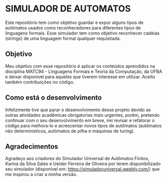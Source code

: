 # SIMULADOR DE AUTOMATOS

Este repositório tem como objetivo guardar e expor alguns tipos de autômatos usados como reconhecedores para diferentes tipos de linguagens formais. Esse simulador tem como objetivo reconhecer cadeias (strings) de uma linguagem formal qualquer requisitada.

## Objetivo

Meu objetivo com esse repositório é aplicar os conteúdos aprendidos na disciplina MATC94 - Linguagens Formais e Teoria da Computação, da UFBA e deixar disponível para aqueles que tiverem interesse em utilizar. Aceito também contribuições no código.

## Como está o desenvolvimento

Infelizmente tive que parar o desenvolvimento desse projeto devido as outras atividades acadêmicas obrigatorias mais urgentes, porêm, pretendo continuar com o seu desenvolvimento em breve, irei revisar e refatorar o código para melhora-lo e acrescentar novos tipos de autômatos (autômatos não deterministicos, autômatos de pilha e máquinas de turing).

## Agradecimentos

Agradeço aos criadores do Simulador Universal de Autômatos Finitos, Karina da Silva Sales e Ueider Ferreira de Oliveira por terem disponibilizado seu simulador (disponível em: https://simuladoruniversal.weebly.com/) que me inspirou a criar a minha versão.
